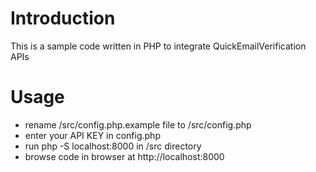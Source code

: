 # Introduction

This is a sample code written in PHP to integrate QuickEmailVerification APIs

# Usage

  - rename /src/config.php.example file to /src/config.php
  - enter your API KEY in config.php
  - run php -S localhost:8000 in /src directory
  - browse code in browser at http://localhost:8000
